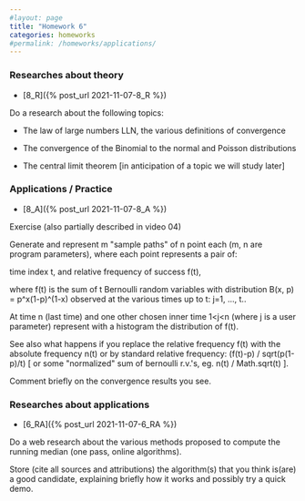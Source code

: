 ```yaml
---
#layout: page
title: "Homework 6"
categories: homeworks
#permalink: /homeworks/applications/
---
```

<h3>Researches about theory</h3>

- [8_R]({% post_url 2021-11-07-8_R %})

Do a research about the following topics:

- The law of large numbers LLN, the various definitions of convergence

- The convergence of the Binomial to the normal and Poisson distributions

- The central limit theorem \[in anticipation of a topic we will study later\]

<h3>Applications / Practice</h3>

- [8_A]({% post_url 2021-11-07-8_A %}) 

Exercise (also partially described in video 04)

Generate and represent m "sample paths" of n point each (m, n are program parameters), where each point represents a pair of:

time index t, and relative frequency of success f(t),

where f(t) is the sum of t Bernoulli random variables with distribution B(x, p) = p^x(1-p)^(1-x) observed at the various times up to t: j=1, ..., t..


At time n (last time) and one other chosen inner time 1<j<n (where j is a user parameter) represent with a histogram the distribution of f(t).

See also what happens if you replace the relative frequency f(t) with the absolute frequency n(t) or by standard relative frequency: (f(t)-p) / sqrt(p(1-p)/t) [ or some "normalized" sum of bernoulli r.v.'s, eg. n(t) / Math.sqrt(t) ].

Comment briefly on the convergence results you see.

<h3>Researches about applications</h3>

- [6_RA]({% post_url 2021-11-07-6_RA %})

Do a web research about the various methods proposed to compute the running median (one pass, online algorithms).

Store (cite all sources and attributions) the algorithm(s) that you think is(are) a good candidate, explaining briefly how it works and possibly try a quick demo.


